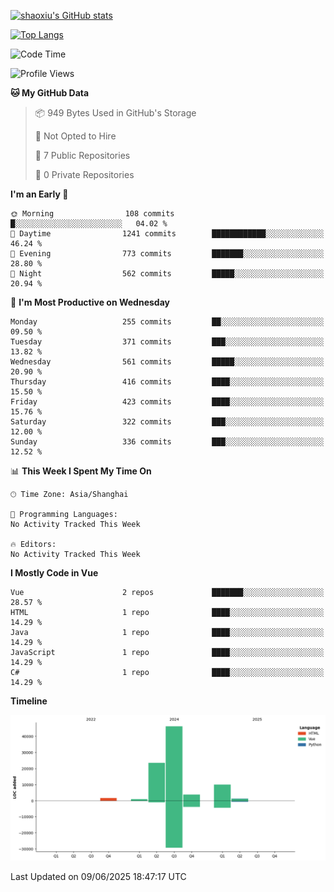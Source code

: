 [![shaoxiu's GitHub stats](https://github-readme-stats.vercel.app/api?username=shaoxiu&count_private=true&show_icons=true)](https://github.com/anuraghazra/github-readme-stats)

[![Top Langs](https://github-readme-stats.vercel.app/api/top-langs/?username=shaoxiu&layout=compact)](https://github.com/anuraghazra/github-readme-stats)


<!--START_SECTION:waka-->
![Code Time](http://img.shields.io/badge/Code%20Time-182%20hrs%2052%20mins-blue)

![Profile Views](http://img.shields.io/badge/Profile%20Views-0-blue)

**🐱 My GitHub Data** 

> 📦 949 Bytes Used in GitHub's Storage 
 > 
> 🚫 Not Opted to Hire
 > 
> 📜 7 Public Repositories 
 > 
> 🔑 0 Private Repositories 
 > 
**I'm an Early 🐤** 

```text
🌞 Morning                108 commits         █░░░░░░░░░░░░░░░░░░░░░░░░   04.02 % 
🌆 Daytime                1241 commits        ████████████░░░░░░░░░░░░░   46.24 % 
🌃 Evening                773 commits         ███████░░░░░░░░░░░░░░░░░░   28.80 % 
🌙 Night                  562 commits         █████░░░░░░░░░░░░░░░░░░░░   20.94 % 
```
📅 **I'm Most Productive on Wednesday** 

```text
Monday                   255 commits         ██░░░░░░░░░░░░░░░░░░░░░░░   09.50 % 
Tuesday                  371 commits         ███░░░░░░░░░░░░░░░░░░░░░░   13.82 % 
Wednesday                561 commits         █████░░░░░░░░░░░░░░░░░░░░   20.90 % 
Thursday                 416 commits         ████░░░░░░░░░░░░░░░░░░░░░   15.50 % 
Friday                   423 commits         ████░░░░░░░░░░░░░░░░░░░░░   15.76 % 
Saturday                 322 commits         ███░░░░░░░░░░░░░░░░░░░░░░   12.00 % 
Sunday                   336 commits         ███░░░░░░░░░░░░░░░░░░░░░░   12.52 % 
```


📊 **This Week I Spent My Time On** 

```text
🕑︎ Time Zone: Asia/Shanghai

💬 Programming Languages: 
No Activity Tracked This Week

🔥 Editors: 
No Activity Tracked This Week
```

**I Mostly Code in Vue** 

```text
Vue                      2 repos             ███████░░░░░░░░░░░░░░░░░░   28.57 % 
HTML                     1 repo              ████░░░░░░░░░░░░░░░░░░░░░   14.29 % 
Java                     1 repo              ████░░░░░░░░░░░░░░░░░░░░░   14.29 % 
JavaScript               1 repo              ████░░░░░░░░░░░░░░░░░░░░░   14.29 % 
C#                       1 repo              ████░░░░░░░░░░░░░░░░░░░░░   14.29 % 
```



**Timeline**

![Lines of Code chart](https://raw.githubusercontent.com/shaoxiu/shaoxiu/main/assets/bar_graph.png)


 Last Updated on 09/06/2025 18:47:17 UTC
<!--END_SECTION:waka-->
